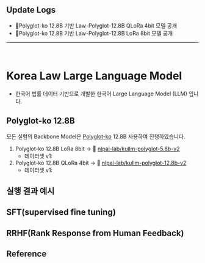 

## Update Logs
- 🤗Polyglot-ko 12.8B 기반 Law-Polyglot-12.8B QLoRa 4bit 모델 공개
- 🤗Polyglot-ko 12.8B 기반 Law-Polyglot-12.8B LoRa 8bit 모델 공개

---
<br>

# Korea Law Large Language Model

- 한국어 법률 데이터 기반으로 개발한 한국어 Large Language Model (LLM) 입니다.

## Polyglot-ko 12.8B

모든 실험의 Backbone Model은 [Polyglot-ko](https://github.com/EleutherAI/polyglot) 12.8B 사용하여 진행하였습니다.

1. Polyglot-ko 12.8B LoRa 8bit -> 🤗 [nlpai-lab/kullm-polyglot-5.8b-v2](https://huggingface.co/nlpai-lab/kullm-polyglot-5.8b-v2)
    - 데이터셋 v1:
2. Polyglot-ko 12.8B QLoRa 4bit -> 🤗 [nlpai-lab/kullm-polyglot-12.8b-v2](https://huggingface.co/nlpai-lab/kullm-polyglot-12.8b-v2)
    - 데이터셋 v1:


## 실행 결과 예시


## SFT(supervised fine tuning)

## RRHF(Rank Response from Human Feedback)

## Reference